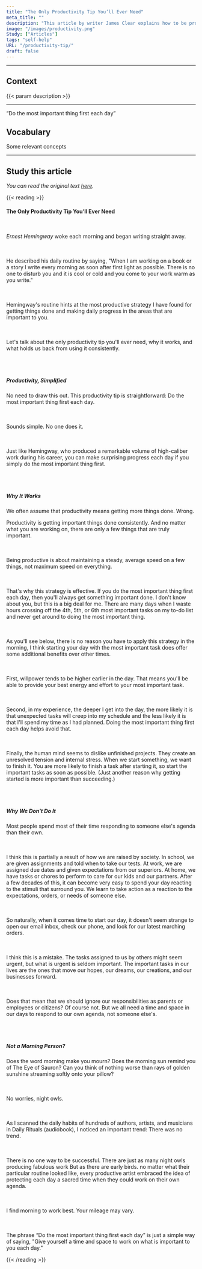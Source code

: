 ```yaml
---
title: "The Only Productivity Tip You’ll Ever Need"
meta_title: ""
description: "This article by writer James Clear explains how to be productive."
image: "/images/productivity.png"
Study: ["Articles"]
tags: "self-help"
URL: "/productivity-tip/"
draft: false
---
```


<hr>

## Context

{{< param description >}}

<hr>

“Do the most important thing first each day” 

## Vocabulary

Some relevant concepts

<hr>


## Study this article

*You can read the original text [here](https://jamesclear.com/productivity-tip).*

{{< reading >}}

<h4>The Only Productivity Tip You’ll Ever Need</h4>
<br>

<i>Ernest Hemingway</i>
<a data-bs-title=":es: despertaba cada mañana" data-bs-content="woke = despertaba/despertó<br>each = cada<br>morning = mañana<br><br></i><b>Study:</b><br>simple past (<i>woke</i>)<br>quantifiers (<i>each</i>)" tabindex="0" data-bs-html="true" class="marginalia" role="button" data-bs-placement="bottom" data-bs-toggle="popover" data-bs-trigger="focus">woke each morning</a>
<a data-bs-title=":es: y" data-bs-content="Study:</b><br><a href='/simple-present' target='_blank' rel='noopener noreferrer'>Connectors</a> (<i>and</i>)" tabindex="0" data-bs-html="true" class="marginalia" role="button" data-bs-placement="bottom" data-bs-toggle="popover" data-bs-trigger="focus">and</a>
<a data-bs-title=":es: comenzaba a escribir" data-bs-content="began = comenzaba<br>writing = a escribir<br><br></i><b>Study:</b><br>simple past (<i>began</i>)<br>verb patterns" tabindex="0" data-bs-html="true" class="marginalia" role="button" data-bs-placement="bottom" data-bs-toggle="popover" data-bs-trigger="focus">began writing</a>
<a data-bs-title=":es: de inmediato" data-bs-content="Study:</b> adverbs" tabindex="0" data-bs-html="true" class="marginalia" role="button" data-bs-placement="bottom" data-bs-toggle="popover" data-bs-trigger="focus">straight away</a>.


<br><br>
<a data-bs-title=":es: Él describó" data-bs-content="He = él<br>described = describió<br><br></i><b>Study:</b><br>personal pronouns (<i>He</i>)<br>simple past (<i>described</i>)" tabindex="0" data-bs-html="true" class="marginalia" role="button" data-bs-placement="bottom" data-bs-toggle="popover" data-bs-trigger="focus">He described</a>
<a data-bs-title=":es: su rutina diaria" data-bs-content="his = su<br>daily = diario<br>routine = rutina<br></i><b>Study:</b><br>Possessive adjectives (<i>his</i>)<br>Adverbs (<i>daily</i>)" tabindex="0" data-bs-html="true" class="marginalia" role="button" data-bs-placement="bottom" data-bs-toggle="popover" data-bs-trigger="focus">his daily routine</a>
<a data-bs-title=":es: diciendo" data-bs-content="CONTENT" tabindex="0" data-bs-html="true" class="marginalia" role="button" data-bs-placement="bottom" data-bs-toggle="popover" data-bs-trigger="focus">by saying</a>,
"<a data-bs-title=":es: Cuando" data-bs-content="CONTENT" tabindex="0" data-bs-html="true" class="marginalia" role="button" data-bs-placement="bottom" data-bs-toggle="popover" data-bs-trigger="focus">When</a>
<a data-bs-title=":es: Estoy trabajando en un libro o una historia" data-bs-content="I am working = estoy trabajando<br>on a book = en un libro<br><br></i><b>Study:</b><br>Personal Pronouns (<i>I</i>)<br>Present continuous (<i>I am working</i>)<br>Prepositions (<i>on</i>)<br>Conjunctions (<i>or</i>)" tabindex="0" data-bs-html="true" class="marginalia" role="button" data-bs-placement="bottom" data-bs-toggle="popover" data-bs-trigger="focus">I am working on a book or a story</a>
<a data-bs-title=":es: escribo cada mañana" data-bs-content="<i>INGLES = ESPAÑOL<br>INGLES = ESPAÑOL<br><br></i><b>Study:</b><br>indefinite pronouns (<i>someone</i>)<br>simple past (<i>said</i>)" tabindex="0" data-bs-html="true" class="marginalia" role="button" data-bs-placement="bottom" data-bs-toggle="popover" data-bs-trigger="focus">I write every morning</a>
<a data-bs-title=":es: lo más temprano posible" data-bs-content="<i>as soon as possible = lo más temprano posible<br>after = después<br>first light = primera luz (del día)</i><br><br>*La expresión <i>first light</i> se utiliza como adverbio a la frase <i>as soon as possible</i> para añadir más información.<br><br><b>Study:</b><br>indefinite pronouns (<i>someone</i>)<br>simple past (<i>said</i>)" tabindex="0" data-bs-html="true" class="marginalia" role="button" data-bs-placement="bottom" data-bs-toggle="popover" data-bs-trigger="focus">as soon after first light as possible</a>.
<a data-bs-title=":es: No hay nadie" data-bs-content="<i>There is = hay<br>no one = nadie<br><br></i><b>Study:</b><br>There is/There are<br>indefinite pronouns (<i>no one</i>)" tabindex="0" data-bs-html="true" class="marginalia" role="button" data-bs-placement="bottom" data-bs-toggle="popover" data-bs-trigger="focus">There is no one</a>
<a data-bs-title=":es: para molestarte" data-bs-content="<i>to disturb = molestar<br>you = a ti/te (sufijo)<br><br></i><br>*El verbo <i>disturb</i> debe llevar la preposición <i>to</i> ya que viene después del verbo to be <i>is</i><br><br><b>Study:</b><br>verb to be<br>verb patterns<br>object pronouns (<i>you</i>)" tabindex="0" data-bs-html="true" class="marginalia" role="button" data-bs-placement="bottom" data-bs-toggle="popover" data-bs-trigger="focus">to disturb you</a> and
<a data-bs-title=":es: está fresco o helado" data-bs-content="<i>it is = está<br>cool = fresco<br>cold = helado<br></i><br>*Se utiliza <i>It is</i> para hablar del clima.<b>Study:</b><br>Personal pronouns (<i>it</i>)<br>Verb to be (<i>is</i>)" tabindex="0" data-bs-html="true" class="marginalia" role="button" data-bs-placement="bottom" data-bs-toggle="popover" data-bs-trigger="focus">it is cool or cold</a> and
<a data-bs-title=":es: vienes a tu trabajo" data-bs-content="<i>come = venir<br>to = a/hacia/destino a<br><br></i><b>Study:</b><br>Personal Pronouns (<i>you</i>)<br>Prepositions (<i>to</i>)<br>Possessive Adjectives (<i>your</i>)" tabindex="0" data-bs-html="true" class="marginalia" role="button" data-bs-placement="bottom" data-bs-toggle="popover" data-bs-trigger="focus">you come to your work</a>
<a data-bs-title=":es: entras en calor mientras escribes" data-bs-content="<i>warm (up) = entrar en calor<br>as = mientras<br>you write = escribes<br></i><b>Study:</b><br>poly words (<i>as</i>)<br>Personal pronouns (<i>I</i>)" tabindex="0" data-bs-html="true" class="marginalia" role="button" data-bs-placement="bottom" data-bs-toggle="popover" data-bs-trigger="focus">warm as you write</a>."


<br><br>
<a data-bs-title=":es: La rutina de Hemingway" data-bs-content="<b>Study:</b><br>Possessives (<i>Hemingway's</i>)" tabindex="0" data-bs-html="true" class="marginalia" role="button" data-bs-placement="bottom" data-bs-toggle="popover" data-bs-trigger="focus">Hemingway's routine</a>
<a data-bs-title=":es: indica" data-bs-content="CONTENT" tabindex="0" data-bs-html="true" class="marginalia" role="button" data-bs-placement="bottom" data-bs-toggle="popover" data-bs-trigger="focus">hints at</a>
<a data-bs-title=":es: La estrategia más productiva" data-bs-content="CONTENT" tabindex="0" data-bs-html="true" class="marginalia" role="button" data-bs-placement="bottom" data-bs-toggle="popover" data-bs-trigger="focus">the most productive strategy</a>
<a data-bs-title=":es: que he encontrado" data-bs-content="<b>Study:</b><br><i>I have found = He encontrado<br><br></i><b>Study:</b><br>Superlatives (<i>The most</i>)<br>Present Perfect (<i>I have found</i>)<br>Ommited Conjunctions" tabindex="0" data-bs-html="true" class="marginalia" role="button" data-bs-placement="bottom" data-bs-toggle="popover" data-bs-trigger="focus">I have found</a>
<a data-bs-title=":es: para ser productivo" data-bs-content="<b>Study:</b><br><i>Get things done = hacer las cosas</i> (expresión ocupada para referirse a la productividad)<br><br><b>Study:</b><br>Prepositions (<i>for</i>)<br> The Past Participle (<i>done</i>)<br>Adverbs (<i>daily</i>)" tabindex="0" data-bs-html="true" class="marginalia" role="button" data-bs-placement="bottom" data-bs-toggle="popover" data-bs-trigger="focus">for getting things done</a> and
<a data-bs-title=":es: hacer progreso diario" data-bs-content="<b>Study:</b><br>" tabindex="0" data-bs-html="true" class="marginalia" role="button" data-bs-placement="bottom" data-bs-toggle="popover" data-bs-trigger="focus">making daily progress</a>
<a data-bs-title=":es: en las áreas" data-bs-content="<b>Study:</b><br>" tabindex="0" data-bs-html="true" class="marginalia" role="button" data-bs-placement="bottom" data-bs-toggle="popover" data-bs-trigger="focus">in the areas</a>
<a data-bs-title=":es: que son importantes" data-bs-content="<b>Study:</b><br>Connectors (<i>that</i>)" tabindex="0" data-bs-html="true" class="marginalia" role="button" data-bs-placement="bottom" data-bs-toggle="popover" data-bs-trigger="focus">that are important</a>
<a data-bs-title=":es: para ti" data-bs-content="<b>Study:</b><br>Prepositions (<i>to</i>)<br>Object Pronouns" tabindex="0" data-bs-html="true" class="marginalia" role="button" data-bs-placement="bottom" data-bs-toggle="popover" data-bs-trigger="focus">to you</a>.


<br><br>
<a data-bs-title=":es: Hablemos" data-bs-content="<i>Let's talk = hablemos/vamos a hablar<br><br></i><b>Study:</b><br>Suggestions (<i>let's</i>)<br>Prepositions (<i>about</i>)" tabindex="0" data-bs-html="true" class="marginalia" role="button" data-bs-placement="bottom" data-bs-toggle="popover" data-bs-trigger="focus">Let's talk</a> about
<a data-bs-title=":es: el único" data-bs-content="<i>only = único<br>tip = consejo<br>ever = alguna vez<br><br></i><b>Study:</b><br>Personal Pronouns (<i>You</i>)<br>Future (<i>Will need</i>)<br>Adverbs (<i>ever</i>)" tabindex="0" data-bs-html="true" class="marginalia" role="button" data-bs-placement="bottom" data-bs-toggle="popover" data-bs-trigger="focus">the only</a>
<a data-bs-title=":es: consejo de productividad" data-bs-content="<i>only = único<br>tip = consejo<br>ever = alguna vez<br><br></i><b>Study:</b><br>Personal Pronouns (<i>You</i>)<br>Future (<i>Will need</i>)<br>Adverbs (<i>ever</i>)" tabindex="0" data-bs-html="true" class="marginalia" role="button" data-bs-placement="bottom" data-bs-toggle="popover" data-bs-trigger="focus">productivity tip</a>
<a data-bs-title=":es: que vas a necesitar jamás" data-bs-content="<i>only = único<br>tip = consejo<br>ever = alguna vez<br><br></i><b>Study:</b><br>Personal Pronouns (<i>You</i>)<br>Future (<i>Will need</i>)<br>Adverbs (<i>ever</i>)" tabindex="0" data-bs-html="true" class="marginalia" role="button" data-bs-placement="bottom" data-bs-toggle="popover" data-bs-trigger="focus">you'll ever need</a>,
<a data-bs-title=":es: porqué funciona" data-bs-content="<i>why = porqué<br><br></i><b>Study:</b><br>Wh-words (<i>why</i>)<br>simple present (<i>it works</i>)" tabindex="0" data-bs-html="true" class="marginalia" role="button" data-bs-placement="bottom" data-bs-toggle="popover" data-bs-trigger="focus">why it works</a>, and
<a data-bs-title=":es: qué nos impide" data-bs-content="<i>hold back = impedir<br></i><b>Study:</b><br>Wh-words (<i>What</i>)<br>Phrasal Verbs (<i>hold back</i>)<br>Prepositions (<i>from</i>)<br>Object Pronouns (<i>us, it</i>)" tabindex="0" data-bs-html="true" class="marginalia" role="button" data-bs-placement="bottom" data-bs-toggle="popover" data-bs-trigger="focus">what holds us back</a>
<a data-bs-title=":es: utilizarlo" data-bs-content="<i>hold back = impedir<br></i><b>Study:</b><br>Wh-words (<i>What</i>)<br>Phrasal Verbs (<i>hold back</i>)<br>Prepositions (<i>from</i>)<br>Object Pronouns (<i>us, it</i>)" tabindex="0" data-bs-html="true" class="marginalia" role="button" data-bs-placement="bottom" data-bs-toggle="popover" data-bs-trigger="focus">from using it</a>
<a data-bs-title=":es: Constantemente" data-bs-content="<b>Study:</b><br>Adverbs" tabindex="0" data-bs-html="true" class="marginalia" role="button" data-bs-placement="bottom" data-bs-toggle="popover" data-bs-trigger="focus">consistently</a>.

<br><br>

<h5>
<a data-bs-title=":es: La productividad" data-bs-content="CONTENT" tabindex="0" data-bs-html="true" class="marginalia" role="button" data-bs-placement="bottom" data-bs-toggle="popover" data-bs-trigger="focus">Productivity,</a>
<a data-bs-title=":es: simplificada" data-bs-content="CONTENT" tabindex="0" data-bs-html="true" class="marginalia" role="button" data-bs-placement="bottom" data-bs-toggle="popover" data-bs-trigger="focus">Simplified</a>
</h5>

<a data-bs-title=":es: No es necesario" data-bs-content="<i>No need = no hay necesidad<br>draw out = prolongar/elongar/estirar<br><br></i><b>Study:</b><br>Phrasal Verbs (<i>draw out</i>)<br>Demonstratives (<i>this</i>)" tabindex="0" data-bs-html="true" class="marginalia" role="button" data-bs-placement="bottom" data-bs-toggle="popover" data-bs-trigger="focus">No need</a>
<a data-bs-title=":es: prolongar esto" data-bs-content="<i>No need = no hay necesidad<br>draw out = prolongar/elongar/estirar<br><br></i><b>Study:</b><br>Phrasal Verbs (<i>draw out</i>)<br>Demonstratives (<i>this</i>)" tabindex="0" data-bs-html="true" class="marginalia" role="button" data-bs-placement="bottom" data-bs-toggle="popover" data-bs-trigger="focus">to draw this out</a>.
<a data-bs-title=":es: Este consejo de productividad" data-bs-content="<i>Tip = Consejo<br><br></i><b>Study:</b><br>Demonstratives (<i>This</i>)" tabindex="0" data-bs-html="true" class="marginalia" role="button" data-bs-placement="bottom" data-bs-toggle="popover" data-bs-trigger="focus">This productivity tip</a>
<a data-bs-title=":es: es sencillo" data-bs-content="<i>Straightforward = sencillo/directo al grano<br><br></i><b>Study:</b><br>Verb to be (<i>is</i>)" tabindex="0" data-bs-html="true" class="marginalia" role="button" data-bs-placement="bottom" data-bs-toggle="popover" data-bs-trigger="focus">is straightforward</a>:
<a data-bs-title=":es: Haz" data-bs-content="<b>Study:</b><br>Imperative mood" tabindex="0" data-bs-html="true" class="marginalia" role="button" data-bs-placement="bottom" data-bs-toggle="popover" data-bs-trigger="focus">Do</a>
<a data-bs-title=":es: lo más importante" data-bs-content="<i>thing = cosa<br><b>Study:</b><br>Superlatives (<i>the most important</i>)" tabindex="0" data-bs-html="true" class="marginalia" role="button" data-bs-placement="bottom" data-bs-toggle="popover" data-bs-trigger="focus">the most important thing</a>
<a data-bs-title=":es: primero" data-bs-content="<b>Study:</b><br>Numeral (<i>first</i>)" tabindex="0" data-bs-html="true" class="marginalia" role="button" data-bs-placement="bottom" data-bs-toggle="popover" data-bs-trigger="focus">first</a>
<a data-bs-title=":es: cada día" data-bs-content="<b>Study:</b><br>Quantifiers (<i>each</i>)" tabindex="0" data-bs-html="true" class="marginalia" role="button" data-bs-placement="bottom" data-bs-toggle="popover" data-bs-trigger="focus">each day</a>.

<br><br>
<a data-bs-title=":es: Suena simple" data-bs-content="<b>Study:</b><br>Present Simple (<i>Sounds</i>)<br>simple present (<i>said</i>)" tabindex="0" data-bs-html="true" class="marginalia" role="button" data-bs-placement="bottom" data-bs-toggle="popover" data-bs-trigger="focus">Sounds simple</a>.
<a data-bs-title=":es: Nadie lo hace" data-bs-content="<b>Study:</b><br>indefinite pronouns (<i>No one</i>)<br>simple present (<i>does</i>)<br>Object Pronouns (<i>it</i>)" tabindex="0" data-bs-html="true" class="marginalia" role="button" data-bs-placement="bottom" data-bs-toggle="popover" data-bs-trigger="focus">No one does it</a>.

<br><br>
<a data-bs-title=":es: Tal como Hemingway" data-bs-content="<i>Just = Exactamente<br><br></i><b>Study:</b><br>Prepositions (<i>like</i>)<br>Poly words (<i>just, like</i>)" tabindex="0" data-bs-html="true" class="marginalia" role="button" data-bs-placement="bottom" data-bs-toggle="popover" data-bs-trigger="focus">Just like Hemingway</a>,
<a data-bs-title=":es: quién produjo" data-bs-content="<b>Study:</b><br>Connectors (<i>quién</i>)<br>simple past (<i>produced</i>)" tabindex="0" data-bs-html="true" class="marginalia" role="button" data-bs-placement="bottom" data-bs-toggle="popover" data-bs-trigger="focus">who produced</a>
<a data-bs-title=":es: una cantidad considerable" data-bs-content="<i>remarkable = notable/destacable/considerable<br>volume = volumen/cantidad<br><br></i><b>Study:</b><br>Articles (<i>a</i>)<br>Prepositions (<i>of</i>)<br>Compound words (<i>high-caliber</i>)" tabindex="0" data-bs-html="true" class="marginalia" role="button" data-bs-placement="bottom" data-bs-toggle="popover" data-bs-trigger="focus">a remarkable volume</a>
<a data-bs-title=":es: de trabajo de alto calibre" data-bs-content="CONTENT" tabindex="0" data-bs-html="true" class="marginalia" role="button" data-bs-placement="bottom" data-bs-toggle="popover" data-bs-trigger="focus">of high-caliber work</a>
<a data-bs-title=":es: durante su carrera" data-bs-content="<b>Study:</b><br>Prepositions (<i>during</i>)<br>Possessive Adjectives (<i>his</i>)" tabindex="0" data-bs-html="true" class="marginalia" role="button" data-bs-placement="bottom" data-bs-toggle="popover" data-bs-trigger="focus">during his career</a>,
<a data-bs-title=":es: puedes hacer progreso sorprendente" data-bs-content="<i>make progress = progresar<br><br></i><b>Study:</b><br>Personal Pronouns (<i>you</i>)<br>Auxiliary verbs (<i>can</i>)<br>Adjectives (<i>surprising</i>)" tabindex="0" data-bs-html="true" class="marginalia" role="button" data-bs-placement="bottom" data-bs-toggle="popover" data-bs-trigger="focus">you can make surprising progress</a> each day
<a data-bs-title=":es: Si simplemente haces" data-bs-content="<i>Simply = Simplemente<br>Thing = Cosa<br><br></i><b>Study:</b><br>First Conditional (<i>If you do...</i>)<br>Adverbs (<i>simply</i>)<br>Superlatives (<i>the most important</i>)" tabindex="0" data-bs-html="true" class="marginalia" role="button" data-bs-placement="bottom" data-bs-toggle="popover" data-bs-trigger="focus">if you simply do</a>
<a data-bs-title=":es: lo más importante" data-bs-content="<i>Simply = Simplemente<br>Thing = Cosa<br><br></i><b>Study:</b><br>First Conditional (<i>If you do...</i>)<br>Adverbs (<i>simply</i>)<br>Superlatives (<i>the most important</i>)" tabindex="0" data-bs-html="true" class="marginalia" role="button" data-bs-placement="bottom" data-bs-toggle="popover" data-bs-trigger="focus">the most important thing</a> first.



<br><br>
<h5><a data-bs-title=":es: Porqué funciona" data-bs-content="<br><b>Study:</b><br>Wh Words (<i>why</i>)<br>simple present (<i>it works</i>)" tabindex="0" data-bs-html="true" class="marginalia" role="button" data-bs-placement="bottom" data-bs-toggle="popover" data-bs-trigger="focus">Why It Works</a></h5>

<a data-bs-title=":es: Usualmente asumimos que" data-bs-content="b>Study:</b><br>Personal Pronouns (<i>we</i>)<br>Adverbs (<i>often</i>)" tabindex="0" data-bs-html="true" class="marginalia" role="button" data-bs-placement="bottom" data-bs-toggle="popover" data-bs-trigger="focus">We often assume that</a>
<a data-bs-title=":es: productividad significa" data-bs-content="<b>Study:</b><br>Verb to be (<i>is</i>)<br>simple present (<i>means</i>)<br>Comparisons (<i>more</i>)" tabindex="0" data-bs-html="true" class="marginalia" role="button" data-bs-placement="bottom" data-bs-toggle="popover" data-bs-trigger="focus">productivity means</a>
<a data-bs-title=":es: terminar las cosas" data-bs-content="CONTENT" tabindex="0" data-bs-html="true" class="marginalia" role="button" data-bs-placement="bottom" data-bs-toggle="popover" data-bs-trigger="focus">getting more things done</a>.
<a data-bs-title=":es: error" data-bs-content="CONTENT" tabindex="0" data-bs-html="true" class="marginalia" role="button" data-bs-placement="bottom" data-bs-toggle="popover" data-bs-trigger="focus">Wrong</a>.

Productivity
<a data-bs-title=":es: es lograr cosas importantes" data-bs-content="CONTENT" tabindex="0" data-bs-html="true" class="marginalia" role="button" data-bs-placement="bottom" data-bs-toggle="popover" data-bs-trigger="focus">is getting important things done</a>
<a data-bs-title=":es: constantemente" data-bs-content="CONTENT" tabindex="0" data-bs-html="true" class="marginalia" role="button" data-bs-placement="bottom" data-bs-toggle="popover" data-bs-trigger="focus">consistently</a>.
<a data-bs-title=":es: Y" data-bs-content="CONTENT" tabindex="0" data-bs-html="true" class="marginalia" role="button" data-bs-placement="bottom" data-bs-toggle="popover" data-bs-trigger="focus">And</a>
<a data-bs-title=":es: sin importar" data-bs-content="CONTENT" tabindex="0" data-bs-html="true" class="marginalia" role="button" data-bs-placement="bottom" data-bs-toggle="popover" data-bs-trigger="focus">no matter</a>
<a data-bs-title=":es: en lo que estés trabajando" data-bs-content="CONTENT" tabindex="0" data-bs-html="true" class="marginalia" role="button" data-bs-placement="bottom" data-bs-toggle="popover" data-bs-trigger="focus">what you are working on</a>,
<a data-bs-title=":es: hay" data-bs-content="CONTENT" tabindex="0" data-bs-html="true" class="marginalia" role="button" data-bs-placement="bottom" data-bs-toggle="popover" data-bs-trigger="focus">there are</a>
<a data-bs-title=":es: solamente un par de cosas" data-bs-content="CONTENT" tabindex="0" data-bs-html="true" class="marginalia" role="button" data-bs-placement="bottom" data-bs-toggle="popover" data-bs-trigger="focus">only a few things</a>
<a data-bs-title=":es: que son verdaderamente importantes" data-bs-content="CONTENT" tabindex="0" data-bs-html="true" class="marginalia" role="button" data-bs-placement="bottom" data-bs-toggle="popover" data-bs-trigger="focus">that are truly important</a>.

<br><br>
<a data-bs-title=":es: Ser productivo" data-bs-content="CONTENT" tabindex="0" data-bs-html="true" class="marginalia" role="button" data-bs-placement="bottom" data-bs-toggle="popover" data-bs-trigger="focus">Being productive</a>
<a data-bs-title=":es: significa mantener" data-bs-content="CONTENT" tabindex="0" data-bs-html="true" class="marginalia" role="button" data-bs-placement="bottom" data-bs-toggle="popover" data-bs-trigger="focus">is about maintaining</a>
<a data-bs-title=":es: una velocidad constante" data-bs-content="CONTENT" tabindex="0" data-bs-html="true" class="marginalia" role="button" data-bs-placement="bottom" data-bs-toggle="popover" data-bs-trigger="focus">a steady, average speed</a>
<a data-bs-title=":es: en un par de cosas" data-bs-content="CONTENT" tabindex="0" data-bs-html="true" class="marginalia" role="button" data-bs-placement="bottom" data-bs-toggle="popover" data-bs-trigger="focus">on a few things</a>,
<a data-bs-title=":es: no una máxima velocidad" data-bs-content="CONTENT" tabindex="0" data-bs-html="true" class="marginalia" role="button" data-bs-placement="bottom" data-bs-toggle="popover" data-bs-trigger="focus">not maximum speed</a>
<a data-bs-title=":es: en todo" data-bs-content="CONTENT" tabindex="0" data-bs-html="true" class="marginalia" role="button" data-bs-placement="bottom" data-bs-toggle="popover" data-bs-trigger="focus">on everything</a>.

<br><br>
<a data-bs-title=":es: por eso" data-bs-content="CONTENT" tabindex="0" data-bs-html="true" class="marginalia" role="button" data-bs-placement="bottom" data-bs-toggle="popover" data-bs-trigger="focus">That's why</a>
<a data-bs-title=":es: esta estrategia es efectiva" data-bs-content="CONTENT" tabindex="0" data-bs-html="true" class="marginalia" role="button" data-bs-placement="bottom" data-bs-toggle="popover" data-bs-trigger="focus">this strategy is effective</a>.
<a data-bs-title=":es: si es que haces" data-bs-content="CONTENT" tabindex="0" data-bs-html="true" class="marginalia" role="button" data-bs-placement="bottom" data-bs-toggle="popover" data-bs-trigger="focus">If you do</a> the most important thing first each day,
<a data-bs-title=":es: entonces" data-bs-content="CONTENT" tabindex="0" data-bs-html="true" class="marginalia" role="button" data-bs-placement="bottom" data-bs-toggle="popover" data-bs-trigger="focus">then</a>
<a data-bs-title=":es: siempre cumplirás algo importante" data-bs-content="CONTENT" tabindex="0" data-bs-html="true" class="marginalia" role="button" data-bs-placement="bottom" data-bs-toggle="popover" data-bs-trigger="focus">you'll always get something important done</a>.
<a data-bs-title=":es: no sé tú" data-bs-content="CONTENT" tabindex="0" data-bs-html="true" class="marginalia" role="button" data-bs-placement="bottom" data-bs-toggle="popover" data-bs-trigger="focus">I don't know about you</a>,
<a data-bs-title=":es: pero" data-bs-content="CONTENT" tabindex="0" data-bs-html="true" class="marginalia" role="button" data-bs-placement="bottom" data-bs-toggle="popover" data-bs-trigger="focus">but</a>
<a data-bs-title=":es: esto es algo importante" data-bs-content="CONTENT" tabindex="0" data-bs-html="true" class="marginalia" role="button" data-bs-placement="bottom" data-bs-toggle="popover" data-bs-trigger="focus">this is a big deal</a>
<a data-bs-title=":es: para mi" data-bs-content="CONTENT" tabindex="0" data-bs-html="true" class="marginalia" role="button" data-bs-placement="bottom" data-bs-toggle="popover" data-bs-trigger="focus">for me</a>.
<a data-bs-title=":es: hay" data-bs-content="CONTENT" tabindex="0" data-bs-html="true" class="marginalia" role="button" data-bs-placement="bottom" data-bs-toggle="popover" data-bs-trigger="focus">There are</a>
<a data-bs-title=":es: muchos días" data-bs-content="CONTENT" tabindex="0" data-bs-html="true" class="marginalia" role="button" data-bs-placement="bottom" data-bs-toggle="popover" data-bs-trigger="focus">many days</a>
<a data-bs-title=":es: cuando" data-bs-content="CONTENT" tabindex="0" data-bs-html="true" class="marginalia" role="button" data-bs-placement="bottom" data-bs-toggle="popover" data-bs-trigger="focus">when</a>
<a data-bs-title=":es: desperdicio horas" data-bs-content="CONTENT" tabindex="0" data-bs-html="true" class="marginalia" role="button" data-bs-placement="bottom" data-bs-toggle="popover" data-bs-trigger="focus">I waste hours</a>
<a data-bs-title=":es: descartando" data-bs-content="CONTENT" tabindex="0" data-bs-html="true" class="marginalia" role="button" data-bs-placement="bottom" data-bs-toggle="popover" data-bs-trigger="focus">crossing off</a>
<a data-bs-title=":es: la cuarta, quinta, o sexta tarea más importante" data-bs-content="CONTENT" tabindex="0" data-bs-html="true" class="marginalia" role="button" data-bs-placement="bottom" data-bs-toggle="popover" data-bs-trigger="focus">the 4th, 5th, or 6th most important tasks</a>
<a data-bs-title=":es: en mi lista de tareas" data-bs-content="CONTENT" tabindex="0" data-bs-html="true" class="marginalia" role="button" data-bs-placement="bottom" data-bs-toggle="popover" data-bs-trigger="focus">on my to-do list</a> and
<a data-bs-title=":es: nunca terminar de hacer" data-bs-content="CONTENT" tabindex="0" data-bs-html="true" class="marginalia" role="button" data-bs-placement="bottom" data-bs-toggle="popover" data-bs-trigger="focus">never get around to doing</a>
<a data-bs-title=":es: lo más importante" data-bs-content="CONTENT" tabindex="0" data-bs-html="true" class="marginalia" role="button" data-bs-placement="bottom" data-bs-toggle="popover" data-bs-trigger="focus">the most important thing</a>.

<br><br>
<a data-bs-title=":es: como verás" data-bs-content="CONTENT" tabindex="0" data-bs-html="true" class="marginalia" role="button" data-bs-placement="bottom" data-bs-toggle="popover" data-bs-trigger="focus">As you'll see</a>
<a data-bs-title=":es: abajo" data-bs-content="CONTENT" tabindex="0" data-bs-html="true" class="marginalia" role="button" data-bs-placement="bottom" data-bs-toggle="popover" data-bs-trigger="focus">below</a>,
<a data-bs-title=":es: no hay razón para tener que aplicar" data-bs-content="CONTENT" tabindex="0" data-bs-html="true" class="marginalia" role="button" data-bs-placement="bottom" data-bs-toggle="popover" data-bs-trigger="focus">there is no reason you have to apply</a>
<a data-bs-title=":es: esta estrategia" data-bs-content="CONTENT" tabindex="0" data-bs-html="true" class="marginalia" role="button" data-bs-placement="bottom" data-bs-toggle="popover" data-bs-trigger="focus">this strategy</a>
<a data-bs-title=":es: en la mañana" data-bs-content="CONTENT" tabindex="0" data-bs-html="true" class="marginalia" role="button" data-bs-placement="bottom" data-bs-toggle="popover" data-bs-trigger="focus">in the morning</a>,
<a data-bs-title=":es: pienso que comenzar tu día" data-bs-content="CONTENT" tabindex="0" data-bs-html="true" class="marginalia" role="button" data-bs-placement="bottom" data-bs-toggle="popover" data-bs-trigger="focus">I think starting your day</a>
<a data-bs-title=":es: con" data-bs-content="CONTENT" tabindex="0" data-bs-html="true" class="marginalia" role="button" data-bs-placement="bottom" data-bs-toggle="popover" data-bs-trigger="focus">with</a>
<a data-bs-title=":es: la tarea más importante" data-bs-content="CONTENT" tabindex="0" data-bs-html="true" class="marginalia" role="button" data-bs-placement="bottom" data-bs-toggle="popover" data-bs-trigger="focus">the most important task</a>
<a data-bs-title=":es: sí ofrece" data-bs-content="CONTENT" tabindex="0" data-bs-html="true" class="marginalia" role="button" data-bs-placement="bottom" data-bs-toggle="popover" data-bs-trigger="focus">does offer</a>
<a data-bs-title=":es: algunos beneficios adicionales" data-bs-content="CONTENT" tabindex="0" data-bs-html="true" class="marginalia" role="button" data-bs-placement="bottom" data-bs-toggle="popover" data-bs-trigger="focus">some additional benefits</a>
<a data-bs-title=":es: por sobre otras horas del día" data-bs-content="CONTENT" tabindex="0" data-bs-html="true" class="marginalia" role="button" data-bs-placement="bottom" data-bs-toggle="popover" data-bs-trigger="focus">over other times</a>.


<br><br>
<a data-bs-title=":es: primero" data-bs-content="CONTENT" tabindex="0" data-bs-html="true" class="marginalia" role="button" data-bs-placement="bottom" data-bs-toggle="popover" data-bs-trigger="focus">First</a>,
<a data-bs-title=":es: fuerza de voluntad suele ser" data-bs-content="CONTENT" tabindex="0" data-bs-html="true" class="marginalia" role="button" data-bs-placement="bottom" data-bs-toggle="popover" data-bs-trigger="focus">willpower tends to be</a>
<a data-bs-title=":es: más alta" data-bs-content="CONTENT" tabindex="0" data-bs-html="true" class="marginalia" role="button" data-bs-placement="bottom" data-bs-toggle="popover" data-bs-trigger="focus">higher</a>
<a data-bs-title=":es: más temprano" data-bs-content="CONTENT" tabindex="0" data-bs-html="true" class="marginalia" role="button" data-bs-placement="bottom" data-bs-toggle="popover" data-bs-trigger="focus">earlier</a>
<a data-bs-title=":es: en el día" data-bs-content="CONTENT" tabindex="0" data-bs-html="true" class="marginalia" role="button" data-bs-placement="bottom" data-bs-toggle="popover" data-bs-trigger="focus">in the day</a>.
<a data-bs-title=":es: eso significa" data-bs-content="CONTENT" tabindex="0" data-bs-html="true" class="marginalia" role="button" data-bs-placement="bottom" data-bs-toggle="popover" data-bs-trigger="focus">That means</a>
<a data-bs-title=":es: serás capaz de dar" data-bs-content="CONTENT" tabindex="0" data-bs-html="true" class="marginalia" role="button" data-bs-placement="bottom" data-bs-toggle="popover" data-bs-trigger="focus">you'll be able to provide</a>
<a data-bs-title=":es: tu mejor energía y esfuerzo" data-bs-content="CONTENT" tabindex="0" data-bs-html="true" class="marginalia" role="button" data-bs-placement="bottom" data-bs-toggle="popover" data-bs-trigger="focus">your best energy and effort</a>
<a data-bs-title=":es: a tu tarea más importante" data-bs-content="CONTENT" tabindex="0" data-bs-html="true" class="marginalia" role="button" data-bs-placement="bottom" data-bs-toggle="popover" data-bs-trigger="focus">to your most important task</a>.

<br><br>
<a data-bs-title=":es: segundo" data-bs-content="CONTENT" tabindex="0" data-bs-html="true" class="marginalia" role="button" data-bs-placement="bottom" data-bs-toggle="popover" data-bs-trigger="focus">Second</a>,
<a data-bs-title=":es: en mi experiencia" data-bs-content="CONTENT" tabindex="0" data-bs-html="true" class="marginalia" role="button" data-bs-placement="bottom" data-bs-toggle="popover" data-bs-trigger="focus">in my experience</a>,
<a data-bs-title=":es: mientras más profundo entro al día" data-bs-content="CONTENT" tabindex="0" data-bs-html="true" class="marginalia" role="button" data-bs-placement="bottom" data-bs-toggle="popover" data-bs-trigger="focus">the deeper I get into the day</a>,
<a data-bs-title=":es: crece la probabilidad" data-bs-content="CONTENT" tabindex="0" data-bs-html="true" class="marginalia" role="button" data-bs-placement="bottom" data-bs-toggle="popover" data-bs-trigger="focus">the more likely it is</a>
<a data-bs-title=":es: de que tareas inesperadas" data-bs-content="CONTENT" tabindex="0" data-bs-html="true" class="marginalia" role="button" data-bs-placement="bottom" data-bs-toggle="popover" data-bs-trigger="focus">that unexpected tasks</a>
<a data-bs-title=":es: se metan" data-bs-content="CONTENT" tabindex="0" data-bs-html="true" class="marginalia" role="button" data-bs-placement="bottom" data-bs-toggle="popover" data-bs-trigger="focus">will creep</a>
<a data-bs-title=":es: en mi agenda" data-bs-content="CONTENT" tabindex="0" data-bs-html="true" class="marginalia" role="button" data-bs-placement="bottom" data-bs-toggle="popover" data-bs-trigger="focus">into my schedule</a> and
<a data-bs-title=":es: hay menos posibilidades" data-bs-content="CONTENT" tabindex="0" data-bs-html="true" class="marginalia" role="button" data-bs-placement="bottom" data-bs-toggle="popover" data-bs-trigger="focus">the less likely it is</a>
<a data-bs-title=":es: de que pasaré mi tiempo" data-bs-content="CONTENT" tabindex="0" data-bs-html="true" class="marginalia" role="button" data-bs-placement="bottom" data-bs-toggle="popover" data-bs-trigger="focus">that I'll spend my time</a>
<a data-bs-title=":es: como lo había planeado" data-bs-content="CONTENT" tabindex="0" data-bs-html="true" class="marginalia" role="button" data-bs-placement="bottom" data-bs-toggle="popover" data-bs-trigger="focus">as I had planned</a>.
<a data-bs-title=":es: hacer lo más importante" data-bs-content="CONTENT" tabindex="0" data-bs-html="true" class="marginalia" role="button" data-bs-placement="bottom" data-bs-toggle="popover" data-bs-trigger="focus">Doing the most important thing</a> first each day
<a data-bs-title=":es: ayuda a evitar eso" data-bs-content="CONTENT" tabindex="0" data-bs-html="true" class="marginalia" role="button" data-bs-placement="bottom" data-bs-toggle="popover" data-bs-trigger="focus">helps avoid that</a>.

<br><br>
<a data-bs-title=":es: finalmente" data-bs-content="CONTENT" tabindex="0" data-bs-html="true" class="marginalia" role="button" data-bs-placement="bottom" data-bs-toggle="popover" data-bs-trigger="focus">Finally</a>,
<a data-bs-title=":es: la mente humana" data-bs-content="CONTENT" tabindex="0" data-bs-html="true" class="marginalia" role="button" data-bs-placement="bottom" data-bs-toggle="popover" data-bs-trigger="focus">the human mind</a>
<a data-bs-title=":es: parece no gustar de" data-bs-content="CONTENT" tabindex="0" data-bs-html="true" class="marginalia" role="button" data-bs-placement="bottom" data-bs-toggle="popover" data-bs-trigger="focus">seems to dislike</a>
<a data-bs-title=":es: proyectos no finalizados" data-bs-content="CONTENT" tabindex="0" data-bs-html="true" class="marginalia" role="button" data-bs-placement="bottom" data-bs-toggle="popover" data-bs-trigger="focus">unfinished projects</a>.
<a data-bs-title=":es: ellos crean" data-bs-content="CONTENT" tabindex="0" data-bs-html="true" class="marginalia" role="button" data-bs-placement="bottom" data-bs-toggle="popover" data-bs-trigger="focus">They create</a>
<a data-bs-title=":es: una tensión sin resolver" data-bs-content="CONTENT" tabindex="0" data-bs-html="true" class="marginalia" role="button" data-bs-placement="bottom" data-bs-toggle="popover" data-bs-trigger="focus">an unresolved tension</a> and
<a data-bs-title=":es: estrés interno" data-bs-content="CONTENT" tabindex="0" data-bs-html="true" class="marginalia" role="button" data-bs-placement="bottom" data-bs-toggle="popover" data-bs-trigger="focus">internal stress</a>. When
<a data-bs-title=":es: empezamos algo" data-bs-content="CONTENT" tabindex="0" data-bs-html="true" class="marginalia" role="button" data-bs-placement="bottom" data-bs-toggle="popover" data-bs-trigger="focus">we start something</a>,
<a data-bs-title=":es: queremos finalizarlo" data-bs-content="CONTENT" tabindex="0" data-bs-html="true" class="marginalia" role="button" data-bs-placement="bottom" data-bs-toggle="popover" data-bs-trigger="focus">we want to finish it</a>.
<a data-bs-title=":es: tienes más posibilidades de finalizar" data-bs-content="CONTENT" tabindex="0" data-bs-html="true" class="marginalia" role="button" data-bs-placement="bottom" data-bs-toggle="popover" data-bs-trigger="focus">You are more likely to finish</a>
<a data-bs-title=":es: una tarea" data-bs-content="CONTENT" tabindex="0" data-bs-html="true" class="marginalia" role="button" data-bs-placement="bottom" data-bs-toggle="popover" data-bs-trigger="focus">a task</a>
<a data-bs-title=":es: después de comenzarla" data-bs-content="CONTENT" tabindex="0" data-bs-html="true" class="marginalia" role="button" data-bs-placement="bottom" data-bs-toggle="popover" data-bs-trigger="focus">after starting it</a>,
<a data-bs-title=":es: así que" data-bs-content="CONTENT" tabindex="0" data-bs-html="true" class="marginalia" role="button" data-bs-placement="bottom" data-bs-toggle="popover" data-bs-trigger="focus">so</a>
<a data-bs-title=":es: comienza las tareas importantes" data-bs-content="CONTENT" tabindex="0" data-bs-html="true" class="marginalia" role="button" data-bs-placement="bottom" data-bs-toggle="popover" data-bs-trigger="focus">start the important tasks</a>
<a data-bs-title=":es: lo más pronto posible" data-bs-content="CONTENT" tabindex="0" data-bs-html="true" class="marginalia" role="button" data-bs-placement="bottom" data-bs-toggle="popover" data-bs-trigger="focus">as soon as possible</a>.
(<a data-bs-title=":es: justamente" data-bs-content="CONTENT" tabindex="0" data-bs-html="true" class="marginalia" role="button" data-bs-placement="bottom" data-bs-toggle="popover" data-bs-trigger="focus">Just</a>
<a data-bs-title=":es: otra razón" data-bs-content="CONTENT" tabindex="0" data-bs-html="true" class="marginalia" role="button" data-bs-placement="bottom" data-bs-toggle="popover" data-bs-trigger="focus">another reason why</a>
<a data-bs-title=":es: empezar es más importante que triunfar" data-bs-content="CONTENT" tabindex="0" data-bs-html="true" class="marginalia" role="button" data-bs-placement="bottom" data-bs-toggle="popover" data-bs-trigger="focus">getting started is more important than succeeding</a>.)


<br><br>
<h5><a data-bs-title=":es: porqué no lo hacemos" data-bs-content="CONTENT" tabindex="0" data-bs-html="true" class="marginalia" role="button" data-bs-placement="bottom" data-bs-toggle="popover" data-bs-trigger="focus">Why We Don't Do It</a></h5>

<a data-bs-title=":es: la mayoría de la gente" data-bs-content="CONTENT" tabindex="0" data-bs-html="true" class="marginalia" role="button" data-bs-placement="bottom" data-bs-toggle="popover" data-bs-trigger="focus">Most people</a>
<a data-bs-title=":es: pasan la mayoría de su tiempo" data-bs-content="CONTENT" tabindex="0" data-bs-html="true" class="marginalia" role="button" data-bs-placement="bottom" data-bs-toggle="popover" data-bs-trigger="focus">spend most of their time</a>
<a data-bs-title=":es: respondiendo a la agenda de alguien más" data-bs-content="CONTENT" tabindex="0" data-bs-html="true" class="marginalia" role="button" data-bs-placement="bottom" data-bs-toggle="popover" data-bs-trigger="focus">responding to someone else's agenda</a>
<a data-bs-title=":es: en vez de la suya" data-bs-content="CONTENT" tabindex="0" data-bs-html="true" class="marginalia" role="button" data-bs-placement="bottom" data-bs-toggle="popover" data-bs-trigger="focus">than their own</a>.

<br><br>
<a data-bs-title=":es: yo pienso" data-bs-content="CONTENT" tabindex="0" data-bs-html="true" class="marginalia" role="button" data-bs-placement="bottom" data-bs-toggle="popover" data-bs-trigger="focus">I think</a>
<a data-bs-title=":es: esto es" data-bs-content="CONTENT" tabindex="0" data-bs-html="true" class="marginalia" role="button" data-bs-placement="bottom" data-bs-toggle="popover" data-bs-trigger="focus">this is</a>
<a data-bs-title=":es: parcialmente" data-bs-content="CONTENT" tabindex="0" data-bs-html="true" class="marginalia" role="button" data-bs-placement="bottom" data-bs-toggle="popover" data-bs-trigger="focus">partially</a>
<a data-bs-title=":es: el resultado de cómo" data-bs-content="CONTENT" tabindex="0" data-bs-html="true" class="marginalia" role="button" data-bs-placement="bottom" data-bs-toggle="popover" data-bs-trigger="focus">a result of how</a>
<a data-bs-title=":es: somos criados" data-bs-content="CONTENT" tabindex="0" data-bs-html="true" class="marginalia" role="button" data-bs-placement="bottom" data-bs-toggle="popover" data-bs-trigger="focus">we are raised</a>
<a data-bs-title=":es: por la sociedad" data-bs-content="CONTENT" tabindex="0" data-bs-html="true" class="marginalia" role="button" data-bs-placement="bottom" data-bs-toggle="popover" data-bs-trigger="focus">by society</a>.
<a data-bs-title=":es: en la escuela" data-bs-content="CONTENT" tabindex="0" data-bs-html="true" class="marginalia" role="button" data-bs-placement="bottom" data-bs-toggle="popover" data-bs-trigger="focus">In school</a>,
<a data-bs-title=":es: se nos asignan tareas y nos dicen" data-bs-content="CONTENT" tabindex="0" data-bs-html="true" class="marginalia" role="button" data-bs-placement="bottom" data-bs-toggle="popover" data-bs-trigger="focus">we are given assignments and told</a>
<a data-bs-title=":es: cuando hacer nuestros exámenes" data-bs-content="CONTENT" tabindex="0" data-bs-html="true" class="marginalia" role="button" data-bs-placement="bottom" data-bs-toggle="popover" data-bs-trigger="focus">when to take our tests</a>.
<a data-bs-title=":es: en el trabajo" data-bs-content="CONTENT" tabindex="0" data-bs-html="true" class="marginalia" role="button" data-bs-placement="bottom" data-bs-toggle="popover" data-bs-trigger="focus">At work</a>,
<a data-bs-title=":es: se nos asignan fechas límites y expectativas" data-bs-content="CONTENT" tabindex="0" data-bs-html="true" class="marginalia" role="button" data-bs-placement="bottom" data-bs-toggle="popover" data-bs-trigger="focus">we are assigned due dates and given expectations</a>
<a data-bs-title=":es: de nuestros superiores" data-bs-content="CONTENT" tabindex="0" data-bs-html="true" class="marginalia" role="button" data-bs-placement="bottom" data-bs-toggle="popover" data-bs-trigger="focus">from our superiors</a>.
<a data-bs-title=":es: en casa" data-bs-content="CONTENT" tabindex="0" data-bs-html="true" class="marginalia" role="button" data-bs-placement="bottom" data-bs-toggle="popover" data-bs-trigger="focus">At home</a>,
<a data-bs-title=":es: tenemos tareas" data-bs-content="CONTENT" tabindex="0" data-bs-html="true" class="marginalia" role="button" data-bs-placement="bottom" data-bs-toggle="popover" data-bs-trigger="focus">we have tasks</a> or
<a data-bs-title=":es: deberes que cumplir" data-bs-content="CONTENT" tabindex="0" data-bs-html="true" class="marginalia" role="button" data-bs-placement="bottom" data-bs-toggle="popover" data-bs-trigger="focus">chores to perform</a>
<a data-bs-title=":es: cuidar de nuestros hijos y nuestras parejas" data-bs-content="CONTENT" tabindex="0" data-bs-html="true" class="marginalia" role="button" data-bs-placement="bottom" data-bs-toggle="popover" data-bs-trigger="focus">to care for our kids and our partners</a>.
<a data-bs-title=":es: después" data-bs-content="CONTENT" tabindex="0" data-bs-html="true" class="marginalia" role="button" data-bs-placement="bottom" data-bs-toggle="popover" data-bs-trigger="focus">After</a>
<a data-bs-title=":es: un par de decadas de esto" data-bs-content="CONTENT" tabindex="0" data-bs-html="true" class="marginalia" role="button" data-bs-placement="bottom" data-bs-toggle="popover" data-bs-trigger="focus">a few decades of this</a>,
<a data-bs-title=":es: puede volverse" data-bs-content="CONTENT" tabindex="0" data-bs-html="true" class="marginalia" role="button" data-bs-placement="bottom" data-bs-toggle="popover" data-bs-trigger="focus">it can become</a>
<a data-bs-title=":es: muy fácil pasar tu día" data-bs-content="CONTENT" tabindex="0" data-bs-html="true" class="marginalia" role="button" data-bs-placement="bottom" data-bs-toggle="popover" data-bs-trigger="focus">very easy to spend your day</a>
<a data-bs-title=":es: reacionando al estímulo" data-bs-content="CONTENT" tabindex="0" data-bs-html="true" class="marginalia" role="button" data-bs-placement="bottom" data-bs-toggle="popover" data-bs-trigger="focus">reacting to the stimuli</a>
<a data-bs-title=":es: que te rodea" data-bs-content="CONTENT" tabindex="0" data-bs-html="true" class="marginalia" role="button" data-bs-placement="bottom" data-bs-toggle="popover" data-bs-trigger="focus">that surround you</a>.
<a data-bs-title=":es: aprendemos a accionar" data-bs-content="CONTENT" tabindex="0" data-bs-html="true" class="marginalia" role="button" data-bs-placement="bottom" data-bs-toggle="popover" data-bs-trigger="focus">We learn to take action</a>
<a data-bs-title=":es: como reacción" data-bs-content="CONTENT" tabindex="0" data-bs-html="true" class="marginalia" role="button" data-bs-placement="bottom" data-bs-toggle="popover" data-bs-trigger="focus">as a reaction</a>
<a data-bs-title=":es: a las expectativas, ordenes, o necesidades" data-bs-content="CONTENT" tabindex="0" data-bs-html="true" class="marginalia" role="button" data-bs-placement="bottom" data-bs-toggle="popover" data-bs-trigger="focus">to the expectations, orders, or needs</a>
<a data-bs-title=":es: de alguien más" data-bs-content="CONTENT" tabindex="0" data-bs-html="true" class="marginalia" role="button" data-bs-placement="bottom" data-bs-toggle="popover" data-bs-trigger="focus">of someone else</a>.

<br><br>
<a data-bs-title=":es: por lo que naturalmente" data-bs-content="CONTENT" tabindex="0" data-bs-html="true" class="marginalia" role="button" data-bs-placement="bottom" data-bs-toggle="popover" data-bs-trigger="focus">So naturally</a>,
<a data-bs-title=":es: cuando viene el momento de comenzar" data-bs-content="CONTENT" tabindex="0" data-bs-html="true" class="marginalia" role="button" data-bs-placement="bottom" data-bs-toggle="popover" data-bs-trigger="focus">when it comes time to start</a>
<a data-bs-title=":es: nuestro día" data-bs-content="CONTENT" tabindex="0" data-bs-html="true" class="marginalia" role="button" data-bs-placement="bottom" data-bs-toggle="popover" data-bs-trigger="focus">our day</a>,
<a data-bs-title=":es: no parece extraño" data-bs-content="CONTENT" tabindex="0" data-bs-html="true" class="marginalia" role="button" data-bs-placement="bottom" data-bs-toggle="popover" data-bs-trigger="focus">it doesn't seem strange</a>
<a data-bs-title=":es: abrir nuestra bandeja de entrada " data-bs-content="CONTENT" tabindex="0" data-bs-html="true" class="marginalia" role="button" data-bs-placement="bottom" data-bs-toggle="popover" data-bs-trigger="focus">to open our email inbox</a>,
<a data-bs-title=":es: revisar nuestro teléfono" data-bs-content="CONTENT" tabindex="0" data-bs-html="true" class="marginalia" role="button" data-bs-placement="bottom" data-bs-toggle="popover" data-bs-trigger="focus">check our phone</a>, and
<a data-bs-title=":es: buscar por lo siguien en la lista de trabajo" data-bs-content="CONTENT" tabindex="0" data-bs-html="true" class="marginalia" role="button" data-bs-placement="bottom" data-bs-toggle="popover" data-bs-trigger="focus">look for our latest marching orders</a>.

<br><br>
<a data-bs-title=":es: yo pienso" data-bs-content="CONTENT" tabindex="0" data-bs-html="true" class="marginalia" role="button" data-bs-placement="bottom" data-bs-toggle="popover" data-bs-trigger="focus">I think</a>
<a data-bs-title=":es: esto es un error" data-bs-content="CONTENT" tabindex="0" data-bs-html="true" class="marginalia" role="button" data-bs-placement="bottom" data-bs-toggle="popover" data-bs-trigger="focus">this is a mistake</a>.
<a data-bs-title=":es: las tareas que se nos asignan" data-bs-content="CONTENT" tabindex="0" data-bs-html="true" class="marginalia" role="button" data-bs-placement="bottom" data-bs-toggle="popover" data-bs-trigger="focus">The tasks assigned to us</a>
<a data-bs-title=":es: por otros" data-bs-content="CONTENT" tabindex="0" data-bs-html="true" class="marginalia" role="button" data-bs-placement="bottom" data-bs-toggle="popover" data-bs-trigger="focus">by others</a>
<a data-bs-title=":es: puede parecer urgente" data-bs-content="CONTENT" tabindex="0" data-bs-html="true" class="marginalia" role="button" data-bs-placement="bottom" data-bs-toggle="popover" data-bs-trigger="focus">might seem urgent</a>, but
<a data-bs-title=":es: lo que es urgente pocas veces es importante" data-bs-content="CONTENT" tabindex="0" data-bs-html="true" class="marginalia" role="button" data-bs-placement="bottom" data-bs-toggle="popover" data-bs-trigger="focus">what is urgent is seldom important</a>.
<a data-bs-title=":es: las tareas importantes" data-bs-content="CONTENT" tabindex="0" data-bs-html="true" class="marginalia" role="button" data-bs-placement="bottom" data-bs-toggle="popover" data-bs-trigger="focus">The important tasks</a>
<a data-bs-title=":es: en nuestras vidas" data-bs-content="CONTENT" tabindex="0" data-bs-html="true" class="marginalia" role="button" data-bs-placement="bottom" data-bs-toggle="popover" data-bs-trigger="focus">in our lives</a>
<a data-bs-title=":es: son las que mueven" data-bs-content="CONTENT" tabindex="0" data-bs-html="true" class="marginalia" role="button" data-bs-placement="bottom" data-bs-toggle="popover" data-bs-trigger="focus">are the ones that move</a>
<a data-bs-title=":es: nuestros deseos" data-bs-content="CONTENT" tabindex="0" data-bs-html="true" class="marginalia" role="button" data-bs-placement="bottom" data-bs-toggle="popover" data-bs-trigger="focus">our hopes</a>,
<a data-bs-title=":es: nuestros sueños" data-bs-content="CONTENT" tabindex="0" data-bs-html="true" class="marginalia" role="button" data-bs-placement="bottom" data-bs-toggle="popover" data-bs-trigger="focus">our dreams</a>,
<a data-bs-title=":es: nuestras creaciones" data-bs-content="CONTENT" tabindex="0" data-bs-html="true" class="marginalia" role="button" data-bs-placement="bottom" data-bs-toggle="popover" data-bs-trigger="focus">our creations</a>, and
<a data-bs-title=":es: nuestros negocios" data-bs-content="CONTENT" tabindex="0" data-bs-html="true" class="marginalia" role="button" data-bs-placement="bottom" data-bs-toggle="popover" data-bs-trigger="focus">our businesses</a>
<a data-bs-title=":es: hacia adelante" data-bs-content="CONTENT" tabindex="0" data-bs-html="true" class="marginalia" role="button" data-bs-placement="bottom" data-bs-toggle="popover" data-bs-trigger="focus">forward</a>.

<br><br>
<a data-bs-title=":es: eso significa" data-bs-content="CONTENT" tabindex="0" data-bs-html="true" class="marginalia" role="button" data-bs-placement="bottom" data-bs-toggle="popover" data-bs-trigger="focus">Does that mean</a>
<a data-bs-title=":es: que deberíamos ignorar" data-bs-content="CONTENT" tabindex="0" data-bs-html="true" class="marginalia" role="button" data-bs-placement="bottom" data-bs-toggle="popover" data-bs-trigger="focus">that we should ignore</a>
<a data-bs-title=":es: nuestras responsabilidades" data-bs-content="CONTENT" tabindex="0" data-bs-html="true" class="marginalia" role="button" data-bs-placement="bottom" data-bs-toggle="popover" data-bs-trigger="focus">our responsibilities</a>
<a data-bs-title=":es: como padres" data-bs-content="CONTENT" tabindex="0" data-bs-html="true" class="marginalia" role="button" data-bs-placement="bottom" data-bs-toggle="popover" data-bs-trigger="focus">as parents</a>
<a data-bs-title=":es: o empleados" data-bs-content="CONTENT" tabindex="0" data-bs-html="true" class="marginalia" role="button" data-bs-placement="bottom" data-bs-toggle="popover" data-bs-trigger="focus">or employees</a>
<a data-bs-title=":es: o ciudadanos" data-bs-content="CONTENT" tabindex="0" data-bs-html="true" class="marginalia" role="button" data-bs-placement="bottom" data-bs-toggle="popover" data-bs-trigger="focus">or citizens?</a>
<a data-bs-title=":es: por supuesto que no" data-bs-content="CONTENT" tabindex="0" data-bs-html="true" class="marginalia" role="button" data-bs-placement="bottom" data-bs-toggle="popover" data-bs-trigger="focus">Of course not.</a> But
<a data-bs-title=":es: todos necesitamos un tiempo y espacio" data-bs-content="CONTENT" tabindex="0" data-bs-html="true" class="marginalia" role="button" data-bs-placement="bottom" data-bs-toggle="popover" data-bs-trigger="focus">we all need a time and space</a>
<a data-bs-title=":es: en el día" data-bs-content="CONTENT" tabindex="0" data-bs-html="true" class="marginalia" role="button" data-bs-placement="bottom" data-bs-toggle="popover" data-bs-trigger="focus">in our days</a>
<a data-bs-title=":es: para responder nuestra propia agenda" data-bs-content="CONTENT" tabindex="0" data-bs-html="true" class="marginalia" role="button" data-bs-placement="bottom" data-bs-toggle="popover" data-bs-trigger="focus">to respond to our own agenda</a>,
<a data-bs-title=":es: no la de alguien más" data-bs-content="CONTENT" tabindex="0" data-bs-html="true" class="marginalia" role="button" data-bs-placement="bottom" data-bs-toggle="popover" data-bs-trigger="focus">not someone else's</a>.


<br><br>
<h5><a data-bs-title=":es: ¿no eres una persona mañanera?" data-bs-content="CONTENT" tabindex="0" data-bs-html="true" class="marginalia" role="button" data-bs-placement="bottom" data-bs-toggle="popover" data-bs-trigger="focus">Not a Morning Person?</a></h5>

<a data-bs-title=":es: la palabra mañana te hace doler" data-bs-content="CONTENT" tabindex="0" data-bs-html="true" class="marginalia" role="button" data-bs-placement="bottom" data-bs-toggle="popover" data-bs-trigger="focus">Does the word morning make you mourn?</a>
<a data-bs-title=":es: el sol de mañana te recuerda al" data-bs-content="CONTENT" tabindex="0" data-bs-html="true" class="marginalia" role="button" data-bs-placement="bottom" data-bs-toggle="popover" data-bs-trigger="focus">Does the morning sun remind you of</a>
<a data-bs-title=":es: ojo de Sauron" data-bs-content="CONTENT" tabindex="0" data-bs-html="true" class="marginalia" role="button" data-bs-placement="bottom" data-bs-toggle="popover" data-bs-trigger="focus">The Eye of Sauron?</a>
<a data-bs-title=":es: puedes pensar en" data-bs-content="CONTENT" tabindex="0" data-bs-html="true" class="marginalia" role="button" data-bs-placement="bottom" data-bs-toggle="popover" data-bs-trigger="focus">Can you think of</a>
<a data-bs-title=":es: nada peor que los rayos del sol" data-bs-content="CONTENT" tabindex="0" data-bs-html="true" class="marginalia" role="button" data-bs-placement="bottom" data-bs-toggle="popover" data-bs-trigger="focus">nothing worse than rays of golden sunshine</a>
<a data-bs-title=":es: proyectandose suavemente en tu almohada" data-bs-content="CONTENT" tabindex="0" data-bs-html="true" class="marginalia" role="button" data-bs-placement="bottom" data-bs-toggle="popover" data-bs-trigger="focus">streaming softly onto your pillow?</a>

<br><br>
<a data-bs-title=":es: no se preocupen" data-bs-content="CONTENT" tabindex="0" data-bs-html="true" class="marginalia" role="button" data-bs-placement="bottom" data-bs-toggle="popover" data-bs-trigger="focus">No worries</a>,
<a data-bs-title=":es: búhos nocturnos" data-bs-content="CONTENT" tabindex="0" data-bs-html="true" class="marginalia" role="button" data-bs-placement="bottom" data-bs-toggle="popover" data-bs-trigger="focus">night owls</a>.

<br><br>
<a data-bs-title=":es: mientras investigaba" data-bs-content="CONTENT" tabindex="0" data-bs-html="true" class="marginalia" role="button" data-bs-placement="bottom" data-bs-toggle="popover" data-bs-trigger="focus">As I scanned</a>
<a data-bs-title=":es: los habitos diarios" data-bs-content="CONTENT" tabindex="0" data-bs-html="true" class="marginalia" role="button" data-bs-placement="bottom" data-bs-toggle="popover" data-bs-trigger="focus">the daily habits</a>
<a data-bs-title=":es: de cientos de" data-bs-content="CONTENT" tabindex="0" data-bs-html="true" class="marginalia" role="button" data-bs-placement="bottom" data-bs-toggle="popover" data-bs-trigger="focus">of hundreds of</a>
<a data-bs-title=":es: autores" data-bs-content="CONTENT" tabindex="0" data-bs-html="true" class="marginalia" role="button" data-bs-placement="bottom" data-bs-toggle="popover" data-bs-trigger="focus">authors</a>,
<a data-bs-title=":es: artistas" data-bs-content="CONTENT" tabindex="0" data-bs-html="true" class="marginalia" role="button" data-bs-placement="bottom" data-bs-toggle="popover" data-bs-trigger="focus">artists</a>, and
<a data-bs-title=":es: músicos" data-bs-content="CONTENT" tabindex="0" data-bs-html="true" class="marginalia" role="button" data-bs-placement="bottom" data-bs-toggle="popover" data-bs-trigger="focus">musicians</a>
<a data-bs-title=":es: en rutinas diarias" data-bs-content="CONTENT" tabindex="0" data-bs-html="true" class="marginalia" role="button" data-bs-placement="bottom" data-bs-toggle="popover" data-bs-trigger="focus">in Daily Rituals</a> (audiobook),
<a data-bs-title=":es: me dí cuenta de" data-bs-content="CONTENT" tabindex="0" data-bs-html="true" class="marginalia" role="button" data-bs-placement="bottom" data-bs-toggle="popover" data-bs-trigger="focus">I noticed</a>
<a data-bs-title=":es: una tencencia importante" data-bs-content="CONTENT" tabindex="0" data-bs-html="true" class="marginalia" role="button" data-bs-placement="bottom" data-bs-toggle="popover" data-bs-trigger="focus">an important trend</a>:
<a data-bs-title=":es: no hay tendencia" data-bs-content="CONTENT" tabindex="0" data-bs-html="true" class="marginalia" role="button" data-bs-placement="bottom" data-bs-toggle="popover" data-bs-trigger="focus">There was no trend</a>.

<br><br>
<a data-bs-title=":es: no hay una manera de ser éxitoso" data-bs-content="CONTENT" tabindex="0" data-bs-html="true" class="marginalia" role="button" data-bs-placement="bottom" data-bs-toggle="popover" data-bs-trigger="focus">There is no one way to be successful</a>.
<a data-bs-title=":es: hay" data-bs-content="CONTENT" tabindex="0" data-bs-html="true" class="marginalia" role="button" data-bs-placement="bottom" data-bs-toggle="popover" data-bs-trigger="focus">There are</a>
<a data-bs-title=":es: tantos búhos nocturnos" data-bs-content="CONTENT" tabindex="0" data-bs-html="true" class="marginalia" role="button" data-bs-placement="bottom" data-bs-toggle="popover" data-bs-trigger="focus">just as many night owls</a>
<a data-bs-title=":es: produciendo trabajos fabulosos" data-bs-content="CONTENT" tabindex="0" data-bs-html="true" class="marginalia" role="button" data-bs-placement="bottom" data-bs-toggle="popover" data-bs-trigger="focus">producing fabulous work</a> But
<a data-bs-title=":es: como hay aves mañaneras" data-bs-content="CONTENT" tabindex="0" data-bs-html="true" class="marginalia" role="button" data-bs-placement="bottom" data-bs-toggle="popover" data-bs-trigger="focus">as there are early birds</a>.
<a data-bs-title=":es: sin importar cómo luce su rutina particular" data-bs-content="CONTENT" tabindex="0" data-bs-html="true" class="marginalia" role="button" data-bs-placement="bottom" data-bs-toggle="popover" data-bs-trigger="focus">no matter what their particular routine looked like</a>,
<a data-bs-title=":es: todo artista productivo" data-bs-content="CONTENT" tabindex="0" data-bs-html="true" class="marginalia" role="button" data-bs-placement="bottom" data-bs-toggle="popover" data-bs-trigger="focus">every productive artist</a>
<a data-bs-title=":es: asumió la idea de proteger" data-bs-content="CONTENT" tabindex="0" data-bs-html="true" class="marginalia" role="button" data-bs-placement="bottom" data-bs-toggle="popover" data-bs-trigger="focus">embraced the idea of protecting</a> each day
<a data-bs-title=":es: un momento sagrado" data-bs-content="CONTENT" tabindex="0" data-bs-html="true" class="marginalia" role="button" data-bs-placement="bottom" data-bs-toggle="popover" data-bs-trigger="focus">a sacred time</a>
<a data-bs-title=":es: cuando podían trabajar" data-bs-content="CONTENT" tabindex="0" data-bs-html="true" class="marginalia" role="button" data-bs-placement="bottom" data-bs-toggle="popover" data-bs-trigger="focus">when they could work</a>
<a data-bs-title=":es: en su propia agenda" data-bs-content="CONTENT" tabindex="0" data-bs-html="true" class="marginalia" role="button" data-bs-placement="bottom" data-bs-toggle="popover" data-bs-trigger="focus">on their own agenda</a>.


<br><br>
<a data-bs-title=":es: yo encuentro" data-bs-content="CONTENT" tabindex="0" data-bs-html="true" class="marginalia" role="button" data-bs-placement="bottom" data-bs-toggle="popover" data-bs-trigger="focus">I find</a>
<a data-bs-title=":es: la mañana funciona mejor" data-bs-content="CONTENT" tabindex="0" data-bs-html="true" class="marginalia" role="button" data-bs-placement="bottom" data-bs-toggle="popover" data-bs-trigger="focus">morning to work best</a>.
<a data-bs-title=":es: tu millaje" data-bs-content="CONTENT" tabindex="0" data-bs-html="true" class="marginalia" role="button" data-bs-placement="bottom" data-bs-toggle="popover" data-bs-trigger="focus">Your mileage</a>
<a data-bs-title=":es: puede variar" data-bs-content="CONTENT" tabindex="0" data-bs-html="true" class="marginalia" role="button" data-bs-placement="bottom" data-bs-toggle="popover" data-bs-trigger="focus">may vary</a>.

<br><br>
<a data-bs-title=":es: la frase" data-bs-content="CONTENT" tabindex="0" data-bs-html="true" class="marginalia" role="button" data-bs-placement="bottom" data-bs-toggle="popover" data-bs-trigger="focus">The phrase</a> “Do the most important thing first each day” 
<a data-bs-title=":es: es solo una manera simple" data-bs-content="CONTENT" tabindex="0" data-bs-html="true" class="marginalia" role="button" data-bs-placement="bottom" data-bs-toggle="popover" data-bs-trigger="focus">is just a simple way</a>
<a data-bs-title=":es: de decir" data-bs-content="CONTENT" tabindex="0" data-bs-html="true" class="marginalia" role="button" data-bs-placement="bottom" data-bs-toggle="popover" data-bs-trigger="focus">of saying</a>,
"<a data-bs-title=":es: date a ti mismo" data-bs-content="CONTENT" tabindex="0" data-bs-html="true" class="marginalia" role="button" data-bs-placement="bottom" data-bs-toggle="popover" data-bs-trigger="focus">Give yourself</a>
<a data-bs-title=":es: un tiempo y espacio" data-bs-content="CONTENT" tabindex="0" data-bs-html="true" class="marginalia" role="button" data-bs-placement="bottom" data-bs-toggle="popover" data-bs-trigger="focus">a time and space</a>
<a data-bs-title=":es: para trabajar en lo que es más importante" data-bs-content="CONTENT" tabindex="0" data-bs-html="true" class="marginalia" role="button" data-bs-placement="bottom" data-bs-toggle="popover" data-bs-trigger="focus">to work on what is important</a>
<a data-bs-title=":es: para ti" data-bs-content="CONTENT" tabindex="0" data-bs-html="true" class="marginalia" role="button" data-bs-placement="bottom" data-bs-toggle="popover" data-bs-trigger="focus">to you</a> each day."

{{< /reading >}}

